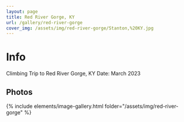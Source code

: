 ```yaml
---
layout: page
title: Red River Gorge, KY
url: /gallery/red-river-gorge
cover_img: /assets/img/red-river-gorge/Stanton,%20KY.jpg
---
```

# Info
Climbing Trip to Red River Gorge, KY
Date: March 2023

## Photos
{% include elements/image-gallery.html folder="/assets/img/red-river-gorge" %}
